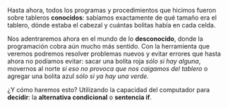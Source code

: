 Hasta ahora, todos los programas y procedimientos que hicimos fueron sobre tableros **conocidos**: sabíamos exactamente de qué tamaño era el tablero, dónde estaba el cabezal y cuántas bolitas había en cada celda.

Nos adentraremos ahora en el mundo de lo **desconocido**, donde la programación cobra aún mucho más sentido. Con la herramienta que veremos podremos resolver problemas nuevos y evitar errores que hasta ahora no podíamos evitar: sacar una bolita roja _sólo si hay alguna_, movernos al norte _si eso no provoca que nos caigamos del tablero_ o agregar una bolita azul _sólo si ya hay una verde_.

¿Y cómo haremos esto? Utilizando la capacidad del computador para **decidir**: la **alternativa condicional** o **sentencia if**.